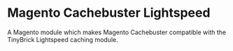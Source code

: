 Magento Cachebuster Lightspeed
==============================

A Magento module which makes Magento Cachebuster compatible with the TinyBrick Lightspeed caching module.  
